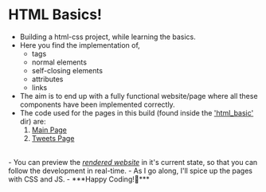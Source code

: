 # HTML Basics!
- Building a html-css project, while learning the basics.
- Here you find the implementation of,
  - tags  
  - normal elements 
  - self-closing elements  
  - attributes 
  - links
- The aim is to end up with a fully functional website/page where all these components have been implemented correctly.
- The code used for the pages in this build (found inside the <a href="./html_basic/">'html_basic'</a> dir) are:
    1. <a href="./html_basic/index.html">Main Page</a>
    2. <a href="./html_basic/tweets.html">Tweets Page</a>
<br>
- You can preview the <a href="https://htmlpreview.github.io/?https://github.com/josephchigiz/alx_html_css/blob/master/html_basic/index.html"><em>rendered website</em></a> in it's current state, so that you can follow the development in real-time.
- As I go along, I'll spice up the pages with CSS and JS.
- ***Happy Coding!🫡***